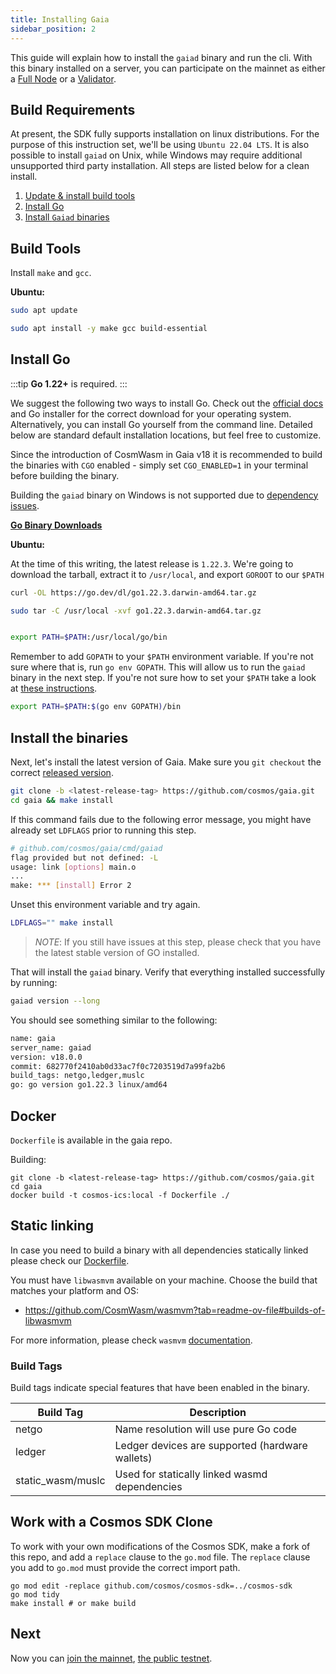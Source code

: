 ```yaml
---
title: Installing Gaia
sidebar_position: 2
---
```


This guide will explain how to install the `gaiad` binary and run the cli. With this binary installed on a server, you can participate on the mainnet as either a [Full Node](../hub-tutorials/join-mainnet.md) or a [Validator](../validators/validator-setup.md).

## Build Requirements

At present, the SDK fully supports installation on linux distributions. For the purpose of this instruction set, we'll be using `Ubuntu 22.04 LTS`. It is also possible to install `gaiad` on Unix, while Windows may require additional unsupported third party installation. All steps are listed below for a clean install.

1. [Update & install build tools](#build-tools)
2. [Install Go](#install-go)
3. [Install `Gaiad` binaries](#install-the-binaries)

## Build Tools

Install `make` and `gcc`.

**Ubuntu:**

```bash
sudo apt update

sudo apt install -y make gcc build-essential
```

## Install Go

:::tip
**Go 1.22+** is required.
:::

We suggest the following two ways to install Go. Check out the [official docs](https://golang.org/doc/install) and Go installer for the correct download for your operating system. Alternatively, you can install Go yourself from the command line. Detailed below are standard default installation locations, but feel free to customize.

Since the introduction of CosmWasm in Gaia v18 it is recommended to build the binaries with `CGO` enabled - simply set `CGO_ENABLED=1` in your terminal before building the binary.

Building the `gaiad` binary on Windows is not supported due to [dependency issues](https://github.com/CosmWasm/wasmvm).

**[Go Binary Downloads](https://go.dev/dl/)**

**Ubuntu:**

At the time of this writing, the latest release is `1.22.3`. We're going to download the tarball, extract it to `/usr/local`, and export `GOROOT` to our `$PATH`

```bash
curl -OL https://go.dev/dl/go1.22.3.darwin-amd64.tar.gz

sudo tar -C /usr/local -xvf go1.22.3.darwin-amd64.tar.gz


export PATH=$PATH:/usr/local/go/bin

```

Remember to add `GOPATH` to your `$PATH` environment variable. If you're not sure where that is, run `go env GOPATH`. This will allow us to run the `gaiad` binary in the next step. If you're not sure how to set your `$PATH` take a look at [these instructions](https://superuser.com/questions/284342/what-are-path-and-other-environment-variables-and-how-can-i-set-or-use-them).

```bash
export PATH=$PATH:$(go env GOPATH)/bin
```

## Install the binaries

Next, let's install the latest version of Gaia. Make sure you `git checkout` the
correct [released version](https://github.com/cosmos/gaia/releases).

```bash
git clone -b <latest-release-tag> https://github.com/cosmos/gaia.git
cd gaia && make install
```

If this command fails due to the following error message, you might have already set `LDFLAGS` prior to running this step.

```sh
# github.com/cosmos/gaia/cmd/gaiad
flag provided but not defined: -L
usage: link [options] main.o
...
make: *** [install] Error 2
```

Unset this environment variable and try again.

```sh
LDFLAGS="" make install
```

> _NOTE_: If you still have issues at this step, please check that you have the latest stable version of GO installed.

That will install the `gaiad` binary. Verify that everything installed successfully by running:

```bash
gaiad version --long
```

You should see something similar to the following:

```bash
name: gaia
server_name: gaiad
version: v18.0.0
commit: 682770f2410ab0d33ac7f0c7203519d7a99fa2b6
build_tags: netgo,ledger,muslc
go: go version go1.22.3 linux/amd64
```

## Docker

`Dockerfile` is available in the gaia repo.

Building:

```shell
git clone -b <latest-release-tag> https://github.com/cosmos/gaia.git
cd gaia
docker build -t cosmos-ics:local -f Dockerfile ./
```

## Static linking

In case you need to build a binary with all dependencies statically linked please check our [Dockerfile](https://github.com/cosmos/gaia/blob/main/Dockerfile).

You must have `libwasmvm` available on your machine.
Choose the build that matches your platform and OS:
* https://github.com/CosmWasm/wasmvm?tab=readme-ov-file#builds-of-libwasmvm

For more information, please check `wasmvm` [documentation](https://github.com/CosmWasm/wasmvm).


### Build Tags

Build tags indicate special features that have been enabled in the binary.

| Build Tag         | Description                                     |
|-------------------|-------------------------------------------------|
| netgo             | Name resolution will use pure Go code           |
| ledger            | Ledger devices are supported (hardware wallets) |
| static_wasm/muslc | Used for statically linked wasmd dependencies   |


## Work with a Cosmos SDK Clone

To work with your own modifications of the Cosmos SDK, make a fork of this repo, and add a `replace` clause to the `go.mod` file.
The `replace` clause you add to `go.mod` must provide the correct import path.

```shell
go mod edit -replace github.com/cosmos/cosmos-sdk=../cosmos-sdk
go mod tidy
make install # or make build
```
## Next

Now you can [join the mainnet](../hub-tutorials/join-mainnet), [the public testnet](../hub-tutorials/join-testnet).
